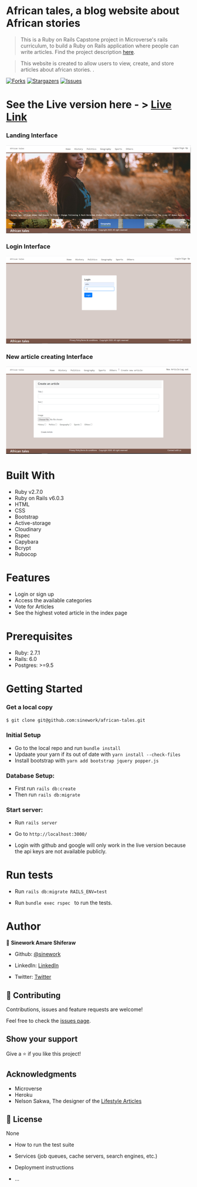 
# African tales, a blog website about African stories

> This is a Ruby on Rails Capstone project in Microverse's rails curriculum, to build a Ruby on Rails application where people can write articles. Find the project description [here](https://www.notion.so/Lifestyle-articles-b82a5f10122b4cec924cd5d4a6cf7561#55d51338627b42bd95d86e2d1e58f105).

> This website is created to allow users to view, create,  and store articles about african stories. .


[![Forks][forks-shield]][forks-url]
[![Stargazers][stars-shield]][stars-url]
[![Issues][issues-shield]][issues-url]


# See the Live version here - > [Live Link](https://glacial-harbor-53995.herokuapp.com/)

### Landing Interface
<img src="./app/assets/images/Landing.PNG" width="auto" height="auto" />

### Login Interface
<img src="./app/assets/images/Login.PNG" width="auto" height="auto" />

### New article creating Interface
<img src="./app/assets/images/newarticle.PNG" width="auto" height="auto" />

# Built With

- Ruby v2.7.0
- Ruby on Rails v6.0.3
- HTML
- CSS
- Bootstrap
- Active-storage
- Cloudinary
- Rspec
- Capybara
- Bcrypt
- Rubocop

# Features
- Login or sign up 
- Access the available categories
- Vote for Articles
- See the highest voted article in the index page

# Prerequisites

- Ruby: 2.7.1
- Rails: 6.0
- Postgres: >=9.5

# Getting Started

### Get a local copy

`$ git clone git@github.com:sinework/african-tales.git`

### Initial Setup

- Go to the local repo and run `bundle install`
- Updaate your yarn if its out of date with `yarn install --check-files`
- Install bootstrap with ```yarn add bootstrap jquery popper.js```

### Database Setup:
- First run `rails db:create`
- Then run `rails db:migrate`

### Start server:
- Run `rails server`

- Go to `http://localhost:3000/`

-  Login with github and google will only work in the live version because the api keys are not available publicly.


# Run tests
- Run `rails db:migrate RAILS_ENV=test`

- Run  ```bundle exec rspec ``` to run the tests.


# Author

👤 **Sinework Amare Shiferaw**

- Github: [@sinework](https://github.com/sinework)

- LinkedIn: [LinkedIn](https://www.linkedin.com/in/sinework-amare-shiferaw/)
- Twitter: [Twitter](https://twitter.com/SineworkAmare)


## 🤝 Contributing

Contributions, issues and feature requests are welcome!

Feel free to check the [issues page](https://github.com/Berabjesus/Ethiopia-on-Rails/issues).

## Show your support

Give a ⭐️ if you like this project!

## Acknowledgments

- Microverse
- Heroku
- Nelson Sakwa, The designer of the [Lifestyle Articles](https://www.behance.net/gallery/14554909/liFEsTlye-Mobile-version)

## 📝 License

None


[forks-shield]: https://img.shields.io/github/forks/sinework/african-tales
[forks-url]:https://github.com/sinework/african-tales/network/members
[stars-shield]: https://img.shields.io/github/stars/sinework/african-tales
[stars-url]: https://github.com/sinework/african-tales/stargazers
[issues-shield]: https://img.shields.io/github/issues/sinework/african-tales
[issues-url]: https://github.com/Berabjesus/Ethiopia-on-Rails/issues


* How to run the test suite

* Services (job queues, cache servers, search engines, etc.)

* Deployment instructions

* ...
